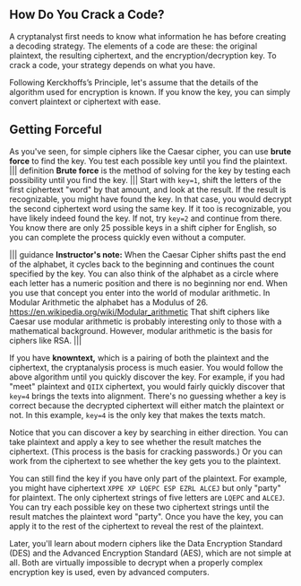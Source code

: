 ## How Do You Crack a Code?

A cryptanalyst first needs to know what information he has before creating a decoding strategy. The elements of a code are these: the original plaintext, the resulting ciphertext, and the encryption/decryption key. To crack a code, your strategy depends on what you have. 

Following Kerckhoffs’s Principle, let's assume that the details of the algorithm used for encryption is known. If you know the key, you can simply convert plaintext or ciphertext with ease.
 

## Getting Forceful 
As you've seen, for simple ciphers like the Caesar cipher, you can use **brute force** to find the key. You test each possible key until you find the plaintext. 
||| definition
**Brute force** is the method of solving for the key by testing each possibility until you find the key.
|||
Start with ```key=1```, shift the letters of the first ciphertext "word" by that amount, and look at the result. If the result is recognizable, you might have found the key. In that case, you would decrypt the second ciphertext word using the same key. If it too is recognizable, you have likely indeed found the key. If not, try ```key=2``` and continue from there.  You know there are only 25 possible keys in a shift cipher for English, so you can complete the process quickly even without a computer.

||| guidance
**Instructor's note:**  When the Caesar Cipher shifts past the end of the alphabet, it cycles back to the beginning and continues the count specified by the key. You can also think of the alphabet as a circle where each letter has a numeric position and there is no beginning nor end. When you use that concept you enter into the world of modular arithmetic. In Modular Arithmetic the alphabet has a Modulus of 26.
https://en.wikipedia.org/wiki/Modular_arithmetic
That shift ciphers like Caesar use modular arithmetic is probably interesting only to those with a mathematical background. However, modular arithmetic is the basis for ciphers like RSA.
|||

If you have **knowntext,** which is a pairing of both the plaintext and the ciphertext, the cryptanalysis process is much easier. You would follow the above algorithm until you quickly discover the key. For example, if you had "meet" plaintext and  `QIIX` ciphertext, you would fairly quickly discover that ```key=4``` brings the texts into alignment. There's no guessing whether a key is correct because the decrypted ciphertext will either match the plaintext or not. In this example, ```key=4``` is the only key that makes the texts match.

Notice that you can discover a key by searching in either direction. You can take plaintext and apply a  key to see whether the result matches the ciphertext. (This process is the basis for cracking passwords.) Or you can work from the ciphertext to see whether the key gets you to the plaintext.

You can still find the key if you have only part of the plaintext. For example, you might have ciphertext `XPPE XP LQEPC ESP EZRL ALCEJ` but only "party" for plaintext. The only ciphertext strings of five letters are `LQEPC` and `ALCEJ`. You can try each possible key on these two ciphertext strings until the result matches the plaintext word "party". Once you have the key, you can apply it to the rest of the ciphertext to reveal the rest of the plaintext.

Later, you'll learn about modern ciphers like the Data Encryption Standard (DES) and the Advanced Encryption Standard (AES), which are not simple at all. Both are virtually impossible to decrypt when a properly complex encryption key is used, even by advanced computers.  
